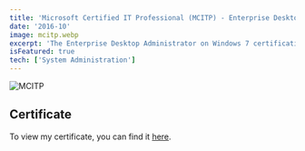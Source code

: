 ```yaml
---
title: 'Microsoft Certified IT Professional (MCITP) - Enterprise Desktop Administrator (Legacy)'
date: '2016-10'
image: mcitp.webp
excerpt: 'The Enterprise Desktop Administrator on Windows 7 certification is for IT Pros that have experience installing, configuring, and administering clients in a Windows networked environment and also have experience deploying operating systems and applications.'
isFeatured: true
tech: ['System Administration']
---
```


![MCITP](/images/certs/mcitp.webp)

## Certificate

To view my certificate, you can find it [here](https://cdn.levine.org/uploads/images/gallery/2021-06/scaled-1680-/uK0iThl3X9r3qYn0-ms-specialist.png).
